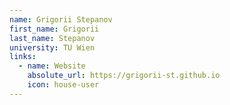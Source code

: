 ```yaml
---
name: Grigorii Stepanov
first_name: Grigorii
last_name: Stepanov
university: TU Wien
links:
  - name: Website
    absolute_url: https://grigorii-st.github.io
    icon: house-user
---
```

